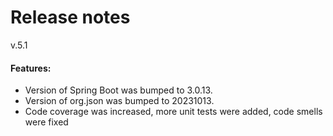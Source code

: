 # Release notes

v.5.1

#### Features:

* Version of Spring Boot was bumped to 3.0.13.
* Version of org.json was bumped to 20231013.
* Code coverage was increased, more unit tests were added, code smells were fixed
